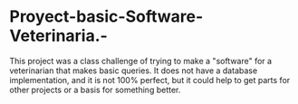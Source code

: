 # Proyect-basic-Software-Veterinaria.-
This project was a class challenge of trying to make a "software" for a veterinarian that makes basic queries. It does not have a database implementation, and it is not 100% perfect, but it could help to get parts for other projects or a basis for something better.
